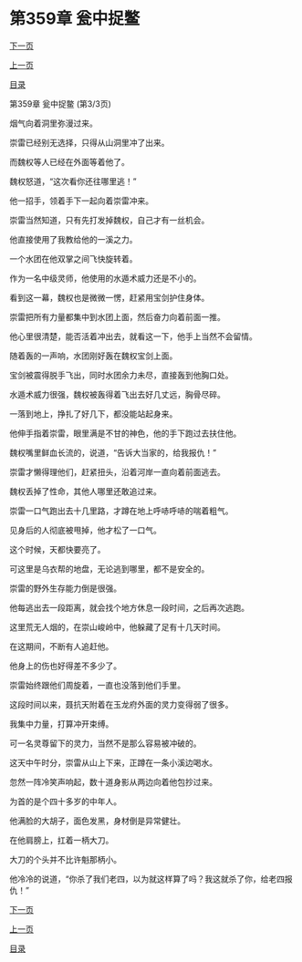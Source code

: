 <h1>第359章   瓮中捉鳖</h1>
            <div><p><a href="./1077_%E7%AC%AC360%E7%AB%A0_%E8%84%B1%E5%9B%B0.md">下一页</a></p><p><a href="./1075_%E7%AC%AC359%E7%AB%A0_%E7%93%AE%E4%B8%AD%E6%8D%89%E9%B3%96.md">上一页</a></p><p><a href="../">目录</a></p></div>
            <div><p>第359章   瓮中捉鳖 (第3/3页)</p><p>烟气向着洞里弥漫过来。</p><p>崇雷已经别无选择，只得从山洞里冲了出来。</p><p>而魏权等人已经在外面等着他了。</p><p>魏权怒道，“这次看你还往哪里逃！”</p><p>他一招手，领着手下一起向着崇雷冲来。</p><p>崇雷当然知道，只有先打发掉魏权，自己才有一丝机会。</p><p>他直接使用了我教给他的一溪之力。</p><p>一个水团在他双掌之间飞快旋转着。</p><p>作为一名中级灵师，他使用的水遁术威力还是不小的。</p><p>看到这一幕，魏权也是微微一愣，赶紧用宝剑护住身体。</p><p>崇雷把所有力量都集中到水团上面，然后奋力向着前面一推。</p><p>他心里很清楚，能否活着冲出去，就看这一下，他手上当然不会留情。</p><p>随着轰的一声响，水团刚好轰在魏权宝剑上面。</p><p>宝剑被震得脱手飞出，同时水团余力未尽，直接轰到他胸口处。</p><p>水遁术威力很强，魏权被轰得着飞出去好几丈远，胸骨尽碎。</p><p>一落到地上，挣扎了好几下，都没能站起身来。</p><p>他伸手指着崇雷，眼里满是不甘的神色，他的手下跑过去扶住他。</p><p>魏权嘴里鲜血长流的，说道，“告诉大当家的，给我报仇！”</p><p>崇雷才懒得理他们，赶紧扭头，沿着河岸一直向着前面逃去。</p><p>魏权丢掉了性命，其他人哪里还敢追过来。</p><p>崇雷一口气跑出去十几里路，才蹲在地上呼哧呼哧的喘着粗气。</p><p>见身后的人彻底被甩掉，他才松了一口气。</p><p>这个时候，天都快要亮了。</p><p>可这里是乌衣帮的地盘，无论逃到哪里，都不是安全的。</p><p>崇雷的野外生存能力倒是很强。</p><p>他每逃出去一段距离，就会找个地方休息一段时间，之后再次逃跑。</p><p>这里荒无人烟的，在崇山峻岭中，他躲藏了足有十几天时间。</p><p>在这期间，不断有人追赶他。</p><p>他身上的伤也好得差不多少了。</p><p>崇雷始终跟他们周旋着，一直也没落到他们手里。</p><p>这段时间以来，聂抗天附着在玉龙府外面的灵力变得弱了很多。</p><p>我集中力量，打算冲开束缚。</p><p>可一名灵尊留下的灵力，当然不是那么容易被冲破的。</p><p>这天中午时分，崇雷从山上下来，正蹲在一条小溪边喝水。</p><p>忽然一阵冷笑声响起，数十道身影从两边向着他包抄过来。</p><p>为首的是个四十多岁的中年人。</p><p>他满脸的大胡子，面色发黑，身材倒是异常健壮。</p><p>在他肩膀上，扛着一柄大刀。</p><p>大刀的个头并不比许魁那柄小。</p><p>他冷冷的说道，“你杀了我们老四，以为就这样算了吗？我这就杀了你，给老四报仇！”</p></div>
            <div><p><a href="./1077_%E7%AC%AC360%E7%AB%A0_%E8%84%B1%E5%9B%B0.md">下一页</a></p><p><a href="./1075_%E7%AC%AC359%E7%AB%A0_%E7%93%AE%E4%B8%AD%E6%8D%89%E9%B3%96.md">上一页</a></p><p><a href="../">目录</a></p></div>